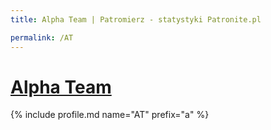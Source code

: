 ```yaml
---
title: Alpha Team | Patromierz - statystyki Patronite.pl

permalink: /AT
---
```


# [Alpha Team](https://patronite.pl/AT)

{% include profile.md name="AT" prefix="a" %}
